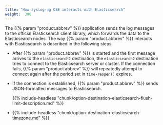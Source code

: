 ```yaml
---
title: "How syslog-ng OSE interacts with Elasticsearch"
weight:  300
---
```

<!-- DISCLAIMER: This file is based on the syslog-ng Open Source Edition documentation https://github.com/balabit/syslog-ng-ose-guides/commit/2f4a52ee61d1ea9ad27cb4f3168b95408fddfdf2 and is used under the terms of The syslog-ng Open Source Edition Documentation License. The file has been modified by Axoflow. -->

The {{% param "product.abbrev" %}} application sends the log messages to the official Elasticsearch client library, which forwards the data to the Elasticsearch nodes. The way {{% param "product.abbrev" %}} interacts with Elasticsearch is described in the following steps.

  - After {{% param "product.abbrev" %}} is started and the first message arrives to the `elasticsearch2` destination, the `elasticsearch2` destination tries to connect to the Elasticsearch server or cluster. If the connection fails, {{% param "product.abbrev" %}} will repeatedly attempt to connect again after the period set in `time-reopen()` expires.

  - If the connection is established, {{% param "product.abbrev" %}} sends JSON-formatted messages to Elasticsearch.
    
    {{% include-headless "chunk/option-destination-elasticsearch-flush-limit-description.md" %}}

  - {{% include-headless "chunk/option-destination-elasticsearch-timezone.md" %}}
